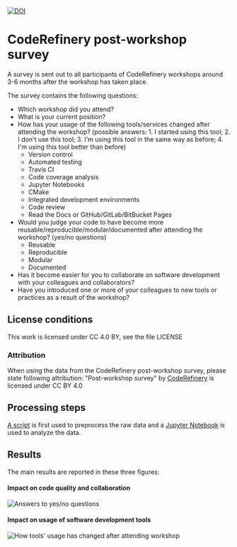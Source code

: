 

[![DOI](https://zenodo.org/badge/111420351.svg)](https://zenodo.org/badge/latestdoi/111420351)

# CodeRefinery post-workshop survey

A survey is sent out to all participants of CodeRefinery workshops 
around 3-6 months after the workshop has taken place.

The survey contains the following questions:

- Which workshop did you attend?
- What is your current position?
- How has your usage of the following tools/services changed after attending the workshop?
  (possible answers: 1. I started using this tool; 2. I don't use this tool; 
  3. I'm using this tool in the same way as before; 4. I'm using this tool better than before)
  - Version control
  - Automated testing
  - Travis CI
  - Code coverage analysis
  - Jupyter Notebooks
  - CMake
  - Integrated development environments
  - Code review
  - Read the Docs or GitHub/GitLab/BitBucket Pages
- Would you judge your code to have become more reusable/reproducible/modular/documented 
  after attending the workshop? (yes/no questions)
  - Reusable
  - Reproducible
  - Modular
  - Documented
- Has it become easier for you to collaborate on software development with your colleagues and collaborators?
- Have you introduced one or more of your colleagues to new tools or practices as a result of the workshop?

## License conditions
This work is licensed under CC 4.0 BY, see the file LICENSE

### Attribution
When using the data from the CodeRefinery post-workshop survey, please state following attribution:
"Post-workshop survey" by [CodeRefinery](https://coderefinery.org) is licensed under CC BY 4.0

## Processing steps
[A script](preprocess-survey-responses.py) 
is first used to preprocess the raw data
 and a [Jupyter Notebook](survey_analysis.ipynb) is 
used to analyze the data. 

## Results

The main results are reported in these three figures:

#### Impact on code quality and collaboration

![Answers to yes/no questions](yes_no_questions.png)

#### Impact on usage of software development tools

![How tools' usage has changed after attending workshop](heatmap.png)

